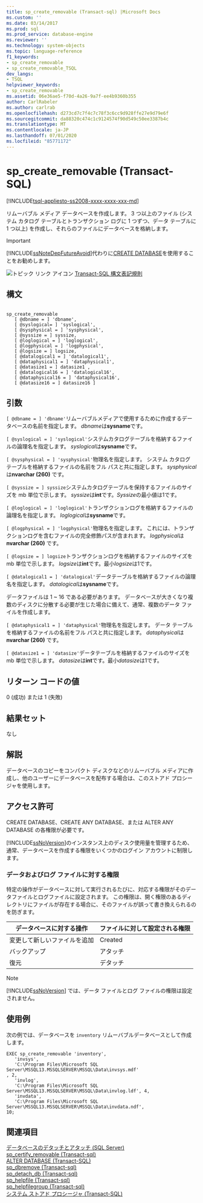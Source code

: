 ```yaml
---
title: sp_create_removable (Transact-sql) |Microsoft Docs
ms.custom: ''
ms.date: 03/14/2017
ms.prod: sql
ms.prod_service: database-engine
ms.reviewer: ''
ms.technology: system-objects
ms.topic: language-reference
f1_keywords:
- sp_create_removable
- sp_create_removable_TSQL
dev_langs:
- TSQL
helpviewer_keywords:
- sp_create_removable
ms.assetid: 06e36ae5-f70d-4a26-9a7f-ee4b9360b355
author: CarlRabeler
ms.author: carlrab
ms.openlocfilehash: d273cd7c7f4c7c78f3c6cc9d928ffe27e9d79e6f
ms.sourcegitcommit: da88320c474c1c9124574f90d549c50ee3387b4c
ms.translationtype: MT
ms.contentlocale: ja-JP
ms.lasthandoff: 07/01/2020
ms.locfileid: "85771172"
---
```

# <a name="sp_create_removable-transact-sql"></a>sp_create_removable (Transact-SQL)
[!INCLUDE[tsql-appliesto-ss2008-xxxx-xxxx-xxx-md](../../includes/applies-to-version/sqlserver.md)]

  リムーバブル メディア データベースを作成します。 3 つ以上のファイル (システム カタログ テーブルとトランザクション ログに 1 つずつ、データ テーブルに 1 つ以上) を作成し、それらのファイルにデータベースを格納します。  
  
> [!IMPORTANT]  
>  [!INCLUDE[ssNoteDepFutureAvoid](../../includes/ssnotedepfutureavoid-md.md)]代わりに[CREATE DATABASE](../../t-sql/statements/create-database-sql-server-transact-sql.md)を使用することをお勧めします。  
  
 ![トピック リンク アイコン](../../database-engine/configure-windows/media/topic-link.gif "トピック リンク アイコン") [Transact-SQL 構文表記規則](../../t-sql/language-elements/transact-sql-syntax-conventions-transact-sql.md)  
  
## <a name="syntax"></a>構文  
  
```  
  
sp_create_removable   
   [ @dbname = ] 'dbname',   
   [ @syslogical= ] 'syslogical',   
   [ @sysphysical = ] 'sysphysical',   
   [ @syssize = ] syssize,   
   [ @loglogical = ] 'loglogical',   
   [ @logphysical = ] 'logphysical',   
   [ @logsize = ] logsize,   
   [ @datalogical1 = ] 'datalogical1',   
   [ @dataphysical1 = ] 'dataphysical1',   
   [ @datasize1 = ] datasize1 ,   
   [ @datalogical16 = ] 'datalogical16',   
   [ @dataphysical16 = ] 'dataphysical16',   
   [ @datasize16 = ] datasize16 ]  
```  
  
## <a name="arguments"></a>引数  
`[ @dbname = ] 'dbname'`リムーバブルメディアで使用するために作成するデータベースの名前を指定します。 *dbname*は**sysname**です。  
  
`[ @syslogical = ] 'syslogical'`システムカタログテーブルを格納するファイルの論理名を指定します。 *syslogical*は**sysname**です。  
  
`[ @sysphysical = ] 'sysphysical'`物理名を指定します。 システム カタログ テーブルを格納するファイルの名前をフル パスと共に指定します。 *sysphysical*は**nvarchar (260)** です。  
  
`[ @syssize = ] syssize`システムカタログテーブルを保持するファイルのサイズを mb 単位で示します。 *syssize*は**int**です。*Syssize*の最小値は1です。  
  
`[ @loglogical = ] 'loglogical'`トランザクションログを格納するファイルの論理名を指定します。 *loglogical*は**sysname**です。  
  
`[ @logphysical = ] 'logphysical'`物理名を指定します。 これには、トランザクションログを含むファイルの完全修飾パスが含まれます。 *logphysical*は**nvarchar (260)** です。  
  
`[ @logsize = ] logsize`トランザクションログを格納するファイルのサイズを mb 単位で示します。 *logsize*は**int**です。最小*logsize*は1です。  
  
`[ @datalogical1 = ] 'datalogical'`データテーブルを格納するファイルの論理名を指定します。 *datalogical*は**sysname**です。  
  
 データファイルは 1 ~ 16 である必要があります。 データベースが大きくなり複数のディスクに分散する必要が生じた場合に備えて、通常、複数のデータ ファイルを作成します。  
  
`[ @dataphysical1 = ] 'dataphysical'`物理名を指定します。 データ テーブルを格納するファイルの名前をフル パスと共に指定します。 *dataphysical*は**nvarchar (260)** です。  
  
`[ @datasize1 = ] 'datasize'`データテーブルを格納するファイルのサイズを mb 単位で示します。 *datasize*は**int**です。最小*datasize*は1です。  
  
## <a name="return-code-values"></a>リターン コードの値  
 0 (成功) または 1 (失敗)  
  
## <a name="result-sets"></a>結果セット  
 なし  
  
## <a name="remarks"></a>解説  
 データベースのコピーをコンパクト ディスクなどのリムーバブル メディアに作成し、他のユーザーにデータベースを配布する場合は、このストアド プロシージャを使用します。  
  
## <a name="permissions"></a>アクセス許可  
 CREATE DATABASE、CREATE ANY DATABASE、または ALTER ANY DATABASE の各権限が必要です。  
  
 [!INCLUDE[ssNoVersion](../../includes/ssnoversion-md.md)]のインスタンス上のディスク使用量を管理するため、通常、データベースを作成する権限をいくつかのログイン アカウントに制限します。  
  
### <a name="permissions-on-data-and-log-files"></a>データおよびログ ファイルに対する権限  
 特定の操作がデータベースに対して実行されるたびに、対応する権限がそのデータファイルとログファイルに設定されます。 この権限は、開く権限のあるディレクトリにファイルが存在する場合に、そのファイルが誤って書き換えられるのを防ぎます。  
  
|データベースに対する操作|ファイルに対して設定される権限|  
|---------------------------|------------------------------|  
|変更して新しいファイルを追加|Created|  
|バックアップ|アタッチ|  
|復元|デタッチ|  
  
> [!NOTE]  
>  [!INCLUDE[ssNoVersion](../../includes/ssnoversion-md.md)] では、データ ファイルとログ ファイルの権限は設定されません。  
  
## <a name="examples"></a>使用例  
 次の例では、データベースを `inventory` リムーバブルデータベースとして作成します。  
  
```  
EXEC sp_create_removable 'inventory',   
   'invsys',  
   'C:\Program Files\Microsoft SQL Server\MSSQL13.MSSQLSERVER\MSSQL\Data\invsys.mdf'  
, 2,   
   'invlog',  
   'C:\Program Files\Microsoft SQL Server\MSSQL13.MSSQLSERVER\MSSQL\Data\invlog.ldf', 4,  
   'invdata',  
   'C:\Program Files\Microsoft SQL Server\MSSQL13.MSSQLSERVER\MSSQL\Data\invdata.ndf',   
10;  
```  
  
## <a name="see-also"></a>関連項目  
 [データベースのデタッチとアタッチ &#40;SQL Server&#41;](../../relational-databases/databases/database-detach-and-attach-sql-server.md)   
 [sp_certify_removable &#40;Transact-sql&#41;](../../relational-databases/system-stored-procedures/sp-certify-removable-transact-sql.md)   
 [ALTER DATABASE &#40;Transact-SQL&#41;](../../t-sql/statements/alter-database-transact-sql.md)   
 [sp_dbremove &#40;Transact-sql&#41;](../../relational-databases/system-stored-procedures/sp-dbremove-transact-sql.md)   
 [sp_detach_db &#40;Transact-sql&#41;](../../relational-databases/system-stored-procedures/sp-detach-db-transact-sql.md)   
 [sp_helpfile &#40;Transact-sql&#41;](../../relational-databases/system-stored-procedures/sp-helpfile-transact-sql.md)   
 [sp_helpfilegroup &#40;Transact-sql&#41;](../../relational-databases/system-stored-procedures/sp-helpfilegroup-transact-sql.md)   
 [システム ストアド プロシージャ &#40;Transact-SQL&#41;](../../relational-databases/system-stored-procedures/system-stored-procedures-transact-sql.md)  
  
  
